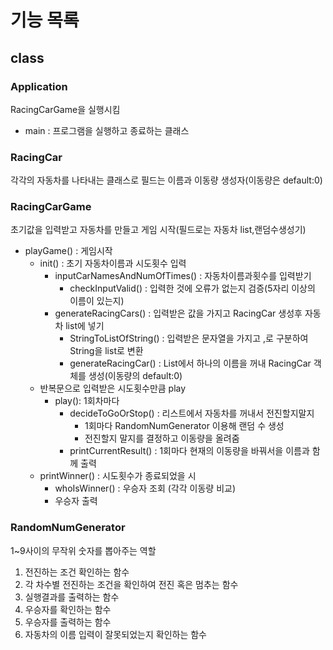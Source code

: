 # 기능 목록

## class

### Application
RacingCarGame을 실행시킴
- main : 프로그램을 실행하고 종료하는 클래스


### RacingCar
각각의 자동차를 나타내는 클래스로 필드는 이름과 이동량
생성자(이동량은 default:0)

### RacingCarGame
초기값을 입력받고 자동차를 만들고 게임 시작(필드로는 자동차 list,랜덤수생성기)

- playGame() : 게임시작
  - init() : 초기 자동차이름과 시도횟수 입력
    - inputCarNamesAndNumOfTimes() : 자동차이름과횟수를 입력받기
      - checkInputValid() : 입력한 것에 오류가 없는지 검증(5자리 이상의 이름이 있는지)
    - generateRacingCars() : 입력받은 값을 가지고 RacingCar 생성후 자동차 list에 넣기
      - StringToListOfString() : 입력받은 문자열을 가지고 ,로 구분하여 String을 list<String>로 변환
      - generateRacingCar() : List에서 하나의 이름을 꺼내 RacingCar 객체를 생성(이동량의 default:0)
  - 반복문으로 입력받은 시도횟수만큼 play
    - play(): 1회차마다 
      - decideToGoOrStop() : 리스트에서 자동차를 꺼내서 전진할지말지
        - 1회마다 RandomNumGenerator 이용해 랜덤 수 생성
        - 전진할지 말지를 결정하고 이동량을 올려줌
      - printCurrentResult() : 1회마다 현재의 이동량을 바꿔서을 이름과 함께 출력
  - printWinner() : 시도횟수가 종료되었을 시 
    - whoIsWinner() : 우승자 조회 (각각 이동량 비교)
    - 우승자 출력

### RandomNumGenerator
1~9사이의 무작위 숫자를 뽑아주는 역할

1. 전진하는 조건 확인하는 함수
2. 각 차수별 전진하는 조건을 확인하여 전진 혹은 멈추는 함수
3. 실행결과를 출력하는 함수
4. 우승자를 확인하는 함수
5. 우승자를 출력하는 함수
6. 자동차의 이름 입력이 잘못되었는지 확인하는 함수
